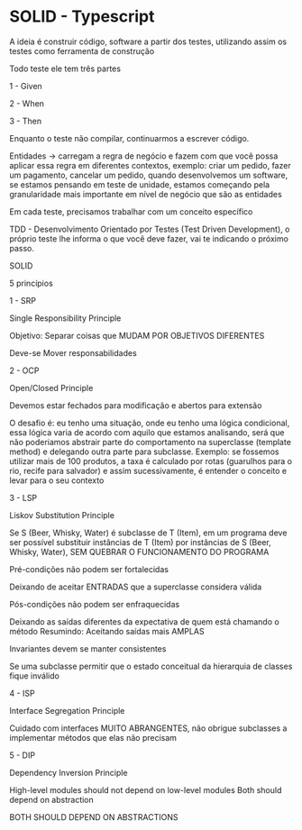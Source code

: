 # SOLID - Typescript

A ideia é construir código, software a partir dos testes, utilizando assim os testes como ferramenta de construção

Todo teste ele tem três partes

1 - Given

2 - When

3 - Then

Enquanto o teste não compilar, continuarmos a escrever código.

Entidades → carregam a regra de negócio e fazem com que você possa aplicar essa regra em diferentes contextos, exemplo: criar um pedido, fazer um pagamento, cancelar um pedido, quando desenvolvemos um software, se estamos pensando em teste de unidade,  estamos começando pela granularidade mais importante em nível de negócio que são as entidades

Em cada teste, precisamos trabalhar com um conceito específico

TDD - Desenvolvimento Orientado por Testes (Test Driven Development), o próprio teste lhe informa o que você deve fazer, vai te indicando o próximo passo.

SOLID

5 princípios

1 - SRP

Single Responsibility Principle

Objetivo: Separar coisas que MUDAM POR OBJETIVOS DIFERENTES

Deve-se Mover responsabilidades

2 - OCP

Open/Closed Principle

Devemos estar fechados para modificação e abertos para extensão

O desafio é: eu tenho uma situação, onde eu tenho uma lógica condicional, essa lógica varia de acordo com aquilo que estamos analisando, será que não poderiamos abstrair parte do comportamento na superclasse (template method) e delegando outra parte para subclasse. Exemplo: se fossemos utilizar mais de 100 produtos, a taxa é calculado por rotas (guarulhos para o rio, recife para salvador) e assim sucessivamente, é entender o conceito e levar para o seu contexto

3 - LSP

Liskov Substitution Principle

Se S (Beer, Whisky, Water) é subclasse de T (Item), em um programa deve ser possível substituir instâncias de T (Item) por instâncias de S (Beer, Whisky, Water), SEM QUEBRAR O FUNCIONAMENTO DO PROGRAMA

Pré-condições não podem ser fortalecidas

Deixando de aceitar ENTRADAS que a superclasse considera válida

Pós-condições não podem ser enfraquecidas

Deixando as saídas diferentes da expectativa de quem está chamando o método Resumindo: Aceitando saídas mais AMPLAS

Invariantes devem se manter consistentes

Se uma subclasse permitir que o estado conceitual da hierarquia de classes fique inválido

4 - ISP

Interface Segregation Principle

Cuidado com interfaces MUITO ABRANGENTES, não obrigue subclasses a implementar métodos que elas não precisam

5 - DIP

Dependency Inversion Principle

High-level modules should not depend on low-level modules Both should depend on abstraction

BOTH SHOULD DEPEND ON ABSTRACTIONS
